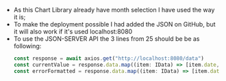 - As this Chart Library already have month selection I have used the way it is;
- To make the deployment possible I had added the JSON on GitHub, but it will also work if it's used localhost:8080
- To use the JSON-SERVER API the 3 lines from 25 should be be as following: 
    ```js
    const response = await axios.get("http://localhost:8080/data")
    const currentValue = response.data.map((item: IData) => [item.date, item.value])
    const errorFormatted = response.data.map((item: IData) => [item.date, item.error])
    ```